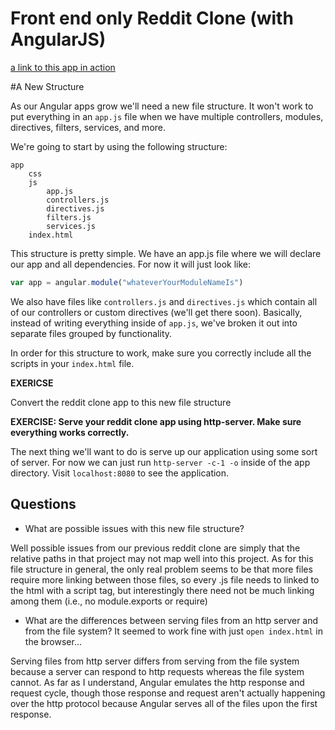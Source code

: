 # Front end only Reddit Clone (with AngularJS)

[a link to this app in action](http://emoreno619.github.io/reddit_deploy/#)

#A New Structure

As our Angular apps grow we'll need a new file structure.  It won't work to put everything in an `app.js` file when we have multiple controllers, modules, directives, filters, services, and more.  

We're going to start by using the following structure:

```
app
    css
    js
        app.js
        controllers.js
        directives.js
        filters.js
        services.js
    index.html
```

This structure is pretty simple.  We have an app.js file where we will declare our app and all dependencies.  For now it will just look like:

```js
var app = angular.module("whateverYourModuleNameIs")
```

We also have files like `controllers.js` and `directives.js` which contain all of our controllers or custom directives (we'll get there soon).  Basically, instead of writing everything inside of `app.js`, we've broken it out into separate files grouped by functionality.

In order for this structure to work, make sure you correctly include all the scripts in your `index.html` file.

**EXERICSE**

Convert the reddit clone app to this new file structure

**EXERCISE: Serve your reddit clone app using http-server.  Make sure everything works correctly.**

The next thing we'll want to do is serve up our application using some sort of server.  For now we can just run `http-server -c-1 -o` inside of the app directory.  Visit `localhost:8080` to see the application.

## Questions

* What are possible issues with this new file structure?

Well possible issues from our previous reddit clone are simply that the relative paths in that project may not map well into this project. As for this file structure in general, the only real problem seems to be that more files require more linking between those files, so every .js file needs to linked to the html with a script tag, but interestingly there need not be much linking among them (i.e., no module.exports or require)

* What are the differences between serving files from an http server and from the file system?  It seemed to work fine with just `open index.html` in the browser...

Serving files from http server differs from serving from the file system because a server can respond to http requests whereas the file system cannot. As far as I understand, Angular emulates the http response and request cycle, though those response and request aren't actually happening over the http protocol because Angular serves all of the files upon the first response.
